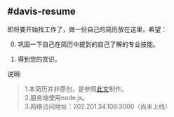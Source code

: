 #davis-resume  
--------------------
即将要开始找工作了，做一份自己的简历放在这里，希望：

0. 巩固一下自己在简历中提到的自己了解的专业技能。             

1. 得到您的赏识。      

说明:

   >1.本简历并非原创，是参照[此文](http://developer.51cto.com/art/201111/301684.htm)制作。  
   >2.服务端使用node.js。  
   >3.网络访问地址：202.201.34.108:3000（尚未上线）
